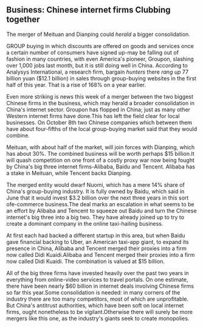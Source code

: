 ## Business: Chinese internet firms Clubbing together


The merger of Meituan and Dianping could *herald* a bigger consolidation.

GROUP buying in which discounts are offered on goods and services once a certain number of consumers have signed up-may be falling out of fashion in many countries, with even America's pioneer, Groupon, slashing over 1,000 jobs last month, but it is still doing well in China. According to Analysys International, a research firm, bargain *hunters* there *rang up* 77 billion yuan ($12.1 billion) in sales through group-buying websites in the first half of this year. That is a rise of 168% on a year earlier.

Even more striking is news this week of a merger between the two biggest Chinese firms in the business, which may herald a broader consolidation in China's internet sector. Groupon has flopped in China; just as many other Western internet firms have done.This has left the field clear for local businesses. On October 8th two Chinese companies which between them have about four-fifths of the local group-buying market said that they would combine.

Meituan, with about half of the market, will join forces with Dianping, which has about 30%. The combined business will be worth perhaps $15 billion.It will quash competition on one front of a costly proxy war now being fought by China's big three internet firms-Alibaba, Baidu and Tencent. Alibaba has a stake in Meituan, while Tencent backs Dianping.

The merged entity would dwarf Nuomi, which has a mere 14% share of China's group-buying industry. It is fully owned by Baidu, which said in June that it would invest $3.2 billion over the next three years in this sort ofe-commerce business.The deal marks an escalation in what seems to be an effort by Alibaba and Tencent to squeeze out Baidu and turn the Chinese internet's big three into a big two. They have already joined up to try to create a dominant company in the online taxi-hailing business.

At first each had backed a different startup in this area, but when Baidu gave financial backing to Uber, an American taxi-app giant, to expand its presence in China, Alibaba and Tencent merged their proxies into a firm now called Didi Kuaidi.Alibaba and Tencent merged their proxies into a firm now called Didi Kuaidi. The combination is valued at $15 billion.

All of the big three firms have invested heavily over the past two years in everything from online-video services to travel portals. On one estimate, there have been nearly $60 billion in internet deals involving Chinese firms so far this year.Some consolidation is needed: in many corners of the industry there are too many competitors, most of which are unprofitable. But China's antitrust authorities, which have been soft on local internet firms, ought nonetheless to be vigilant.Otherwise there will surely be more mergers like this one, as the industry's giants seek to create monopolies.

